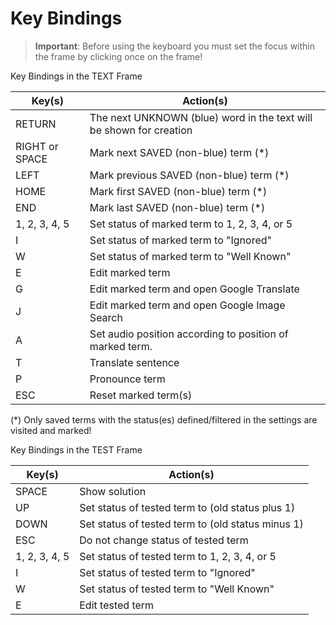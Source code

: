 # Key Bindings

> **Important**: Before using the keyboard you must set the focus within the frame by clicking once on the frame!

Key Bindings in the TEXT Frame

| Key(s)         | Action(s)                                                           |
|----------------|---------------------------------------------------------------------|
| RETURN         | The next UNKNOWN (blue) word in the text will be shown for creation |
| RIGHT or SPACE | Mark next SAVED (non-blue) term (*)                                 |
| LEFT           | Mark previous SAVED (non-blue) term (*)                             |
| HOME           | Mark first SAVED (non-blue) term (*)                                |
| END            | Mark last SAVED (non-blue) term (*)                                 |
| 1, 2, 3, 4, 5  | Set status of marked term to 1, 2, 3, 4, or 5                       |
| I              | Set status of marked term to "Ignored"                              |
| W              | Set status of marked term to "Well Known"                           |
| E              | Edit marked term                                                    |
| G              | Edit marked term and open Google Translate                          |
| J              | Edit marked term and open Google Image Search                       |
| A              | Set audio position according to position of marked term.            |
| T              | Translate sentence                                                  |
| P              | Pronounce term                                                      |
| ESC            | Reset marked term(s)                                                |

(*) Only saved terms with the status(es) defined/filtered in the settings are visited and marked!

Key Bindings in the TEST Frame

| Key(s)        | Action(s)                                         |
|---------------|---------------------------------------------------|
| SPACE         | Show solution                                     |
| UP            | Set status of tested term to (old status plus 1)  |
| DOWN          | Set status of tested term to (old status minus 1) |
| ESC           | Do not change status of tested term               |
| 1, 2, 3, 4, 5 | Set status of tested term to 1, 2, 3, 4, or 5     |
| I             | Set status of tested term to "Ignored"            |
| W             | Set status of tested term to "Well Known"         |
| E             | Edit tested term                                  |
